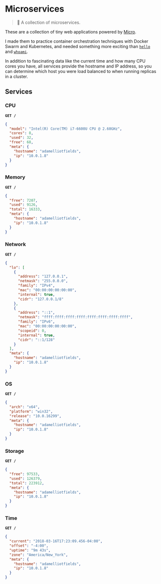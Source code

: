 # Microservices
> :microscope: A collection of microservices.

These are a collection of tiny web applications powered by [Micro](https://github.com/zeit/micro).

I made them to practice container orchestration techniques with Docker Swarm and Kubernetes, and
needed something more exciting than [`hello`](https://hub.docker.com/r/kelseyhightower/hello) and
[`whoami`](https://hub.docker.com/r/jwilder/whoami).

In addition to fascinating data like the current time and how many CPU cores you have, all services
provide the hostname and IP address, so you can determine which host you were load balanced to when
running replicas in a cluster.

## Services

### CPU

**`GET /`**

```json
{
  "model": "Intel(R) Core(TM) i7-6600U CPU @ 2.60GHz",
  "cores": 8,
  "used": 32,
  "free": 68,
  "meta": {
    "hostname": "adamelliotfields",
    "ip": "10.0.1.8"
  }
}
```

### Memory

**`GET /`**

```json
{
  "free": 7207,
  "used": 9126,
  "total": 16333,
  "meta": {
    "hostname": "adamelliotfields",
    "ip": "10.0.1.8"
  }
}
```

### Network

**`GET /`**

```json
{
  "lo": [
    {
      "address": "127.0.0.1",
      "netmask": "255.0.0.0",
      "family": "IPv4",
      "mac": "00:00:00:00:00:00",
      "internal": true,
      "cidr": "127.0.0.1/8"
    },
    {
      "address": "::1",
      "netmask": "ffff:ffff:ffff:ffff:ffff:ffff:ffff:ffff",
      "family": "IPv6",
      "mac": "00:00:00:00:00:00",
      "scopeid": 0,
      "internal": true,
      "cidr": "::1/128"
    }
  ],
  "meta": {
    "hostname": "adamelliotfields",
    "ip": "10.0.1.8"
  }
}
```

### OS

**`GET /`**

```json
{
  "arch": "x64",
  "platform": "win32",
  "release": "10.0.16299",
  "meta": {
    "hostname": "adamelliotfields",
    "ip": "10.0.1.8"
  }
}
```

### Storage

**`GET /`**

```json
{
  "free": 97533,
  "used": 126379,
  "total": 223912,
  "meta": {
    "hostname": "adamelliotfields",
    "ip": "10.0.1.8"
  }
}
```

### Time

**`GET /`**

```json
{
  "current": "2018-03-16T17:23:09.456-04:00",
  "offset": "-4:00",
  "uptime": "9m 43s",
  "zone": "America/New_York",
  "meta": {
    "hostname": "adamelliotfields",
    "ip": "10.0.1.8"
  }
}
```
